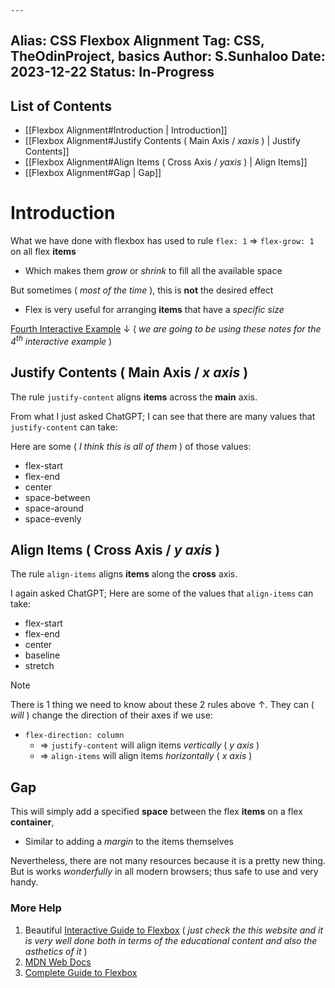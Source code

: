 	---
Alias: CSS Flexbox Alignment
Tag: CSS, TheOdinProject, basics
Author: S.Sunhaloo
Date: 2023-12-22
Status: In-Progress
---

## List of Contents

- [[Flexbox Alignment#Introduction | Introduction]]
- [[Flexbox Alignment#Justify Contents ( Main Axis / $x axis$ ) | Justify Contents]]
- [[Flexbox Alignment#Align Items ( Cross Axis / $y axis$ ) | Align Items]]
- [[Flexbox Alignment#Gap | Gap]]

# Introduction

What we have done with flexbox has used to rule `flex: 1` $\Rightarrow$ `flex-grow: 1` on all flex **items**

- Which makes them *grow* or *shrink* to fill all the available space

But sometimes ( *most of the time* ), this is **not** the desired effect

- Flex is very useful for arranging **items** that have a *specific size*

[Fourth Interactive Example](https://www.theodinproject.com/lessons/foundations-alignment#alignment) $\downarrow$ ( *we are going to be using these notes for the $4^{th}$ interactive example* )
 
## Justify Contents ( Main Axis / $x \ axis$ )

The rule `justify-content` aligns **items** across the **main** axis.

From what I just asked ChatGPT; I can see that there are many values that `justify-content` can take:

Here are some ( *I think this is all of them* ) of those values:

- flex-start
- flex-end
- center
- space-between
- space-around
- space-evenly

## Align Items ( Cross Axis / $y \ axis$ )

The rule `align-items` aligns **items** along the **cross** axis.

I again asked ChatGPT; Here are some of the values that `align-items` can take:

- flex-start
- flex-end
- center
- baseline
- stretch

>[!note]
>There is 1 thing we need to know about these 2 rules above $\uparrow$.
>They can ( *will* ) change the direction of their axes if we use:
>- `flex-direction: column`
>	- $\Rightarrow$ `justify-content` will align items *vertically* ( $y \ axis$ )
>	- $\Rightarrow$ `align-items` will align items *horizontally* ( $x \ axis$ )

## Gap

This will simply add a specified **space** between the flex **items** on a flex **container**,

- Similar to adding a *margin* to the items themselves

Nevertheless, there are not many resources because it is a pretty new thing. But is works *wonderfully* in all modern browsers; thus safe to use and very handy.

### More Help

1. Beautiful [Interactive Guide to Flexbox](https://www.joshwcomeau.com/css/interactive-guide-to-flexbox/) ( *just check the this website and it is very well done both in terms of the educational content and also the asthetics of it* )
2. [MDN Web Docs](https://developer.mozilla.org/en-US/docs/Web/CSS/CSS_Flexible_Box_Layout/Typical_Use_Cases_of_Flexbox)
3. [Complete Guide to Flexbox](https://css-tricks.com/snippets/css/a-guide-to-flexbox/)